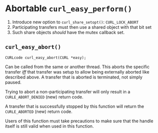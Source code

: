 # Abortable `curl_easy_perform()`

1. Introduce new option to `curl_share_setopt()`: `CURL_LOCK_ABORT`
2. Participating transfers must then use a shared object with that bit set
3. Such share objects *should* have the mutex callback set.

## `curl_easy_abort()`

`CURLcode curl_easy_abort(CURL *easy);`

Can be called from the same or another thread. This aborts the specific
transfer *iff* that transfer was setup to allow being externally aborted like
described above. A transfer that is aborted is terminated, not simply paused.

Trying to abort a non-participating transfer will only result in a
`CURLE_ABORT_DENIED` (new) return code.

A transfer that is successfully stopped by this function will return the
`CURLE_ABORTED` (new) return code.

Users of this function must take precautions to make sure that the handle
itself is still valid when used in this function.
